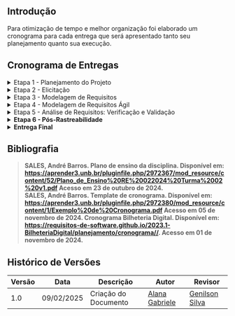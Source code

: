 ## Introdução

Para otimização de tempo e melhor organização foi elaborado um cronograma para cada entrega que será apresentado tanto seu planejamento quanto sua execução. <br>

## Cronograma de Entregas

<details>
    <summary>Etapa 1 - Planejamento do Projeto </summary>
    <h2> Cronograma Planejado</h2>
    <p>Na <b>Tabela 1</b>  está o cronograma planejado da etapa</p>
    <font size="2"><p style="text-align: center">Tabela 1 - Cronograma planejado de atividades da etapa 1 </p></font>
   <table border="1">
    <tr>
        <th>Atividade</th>
        <th>Período para o desenvolvimento da atividade</th>
        <th style="width: 100px;">Responsáveis</th>
        <th>Período da revisão</th>
        <th>Revisores</th>
    </tr>
    <tr>
        <td>Criação do GitPages</td>
        <td>Início : 21/10 <br> Fim : 23/10</td>
        <td>Alana Gabriele</td>
        <td>Início : 24/10 <br> Fim : 25/10</td>
        <td></td>
    </tr>
    <tr>
        <td>Elaborar cronograma</td>
        <td>Início: 29/10 <br> Fim: 31/10</td>
        <td>Alana Gabriele</td>
        <td>Início: 01/11 <br> Fim: 02/11</td>
        <td>Genilson Silva</td>
    </tr>
    <tr>
        <td>Definição das Ferramentas do Projeto</td>
        <td>Início : 28/10 <br> Fim : 29/10</td>
        <td>Alana Gabriele</td>
        <td>Início : 30/10 <br> Fim : 30/10</td>
        <td>Samuel Ribeiro</td>
    </tr>
    <tr>
        <td>Lista de aplicativos avaliados</td>
        <td>Início : 01/11 <br> Fim : 03/11</td>
        <td>Genilson Silva</td>
        <td>Início : 04/11 <br> Fim : 05/11</td>
        <td>Samuel Ribeiro </td>
    </tr>
    <tr>
        <td>Aplicativo selecionado para o projeto</td>
        <td>Início : 31/10 <br> Fim : 03/11</td>
        <td>Carlos Eduardo</td>
        <td>Início : 04/11 <br> Fim : 05/11</td>
        <td>Alana Gabriele</td>
    </tr>
    <tr>
        <td>Gravação da Apresentação e Entrega</td>
        <td>Início : 05/11 <br> Fim : 06/11</td>
        <td>Alana Gabriele</td>
        <td>Início : 06/11 <br> Fim : 06/11</td>
        <td>Carlos Eduardo</td>
    </tr>
    <tr>
        <td>Verificação do grupo +1</td>
        <td>Início : 06/11 <br> Fim : 06/11</td>
        <td>Alana Gabriele, Carlos Eduardo, Genilson Silva, Samuel Ribeiro</td>
        <td>Início : 07/11 <br> Fim : 07/11</td>
         <td>Alana Gabriele, Carlos Eduardo, Genilson Silva, Samuel Ribeiro</td>
    </tr>
    <tr>
        <td>Verificação do nosso grupo</td>
        <td>Início : 07/11 <br> Fim : 07/11</td>
        <td>Alana Gabriele, Carlos Eduardo, Genilson Silva, Samuel Ribeiro</td>
        <td>Início : 07/11 <br> Fim : 07/11</td>
         <td>Alana Gabriele, Carlos Eduardo, Genilson Silva, Samuel Ribeiro</td>
    </tr>
    <tr>
        <td>Correções pós-apresentação</td>
        <td>Início : 12/11 <br> Fim : 13/11</td>
        <td>Alana Gabriele, Carlos Eduardo, Genilson Silva, Samuel Ribeiro</td>
        <td>Início : 14/11 <br> Fim : 14/11</td>
        <td>Genilson Silva</td>
    </tr>
</table>
    <font size="2"><p style="text-align: center; font-size: 14px;">
    Autora: <a href="https://github.com/alanagabriele" target="_blank">Alana Gabriele </a>
</p></font>
    <h2> Cronograma Executado</h2>
    <p>Na <b>Tabela 2</b>  está o cronograma executado da etapa.</p>
    <font size="2"><p style="text-align: center">Tabela 2 - Cronograma executado de atividades da etapa 1 </p></font>
       <table border="1">
    <tr>
        <th>Atividade</th>
        <th>Período para o desenvolvimento da atividade</th>
        <th>Período da execução da atividade</th>
        <th style="width: 100px;">Responsáveis</th>
        <th>Período da revisão</th>
        <th>Revisores</th>
    </tr>
    <tr>
        <td>Criação do GitPages</td>
         <td>Início : 21/10 <br> Fim : 23/10</td>
        <td>Início : 21/10 <br> Fim : 21/10</td>
        <td>Alana Gabriele</td>
        <td>Início : 24/10 <br> Fim : 25/10</td>
        <td>Carlos Eduardo</td>
    </tr>
    <tr>
        <td>Elaborar cronograma</td>
         <td>Início: 29/10 <br> Fim: 31/10</td>
        <td>Início: 03/10 <br> Fim: 06/10</td>
        <td>Alana Gabriele</td>
        <td>Início: 06/11 <br> Fim: 06/11</td>
        <td>Genilson Silva</td>
    </tr>
    <tr>
        <td>Definição das Ferramentas do Projeto</td>
        <td>Início : 28/10 <br> Fim : 29/10</td>
        <td>Início : 28/10 <br> Fim : 29/10</td>
        <td>Alana Gabriele</td>
        <td>Início : 30/10 <br> Fim : 30/10</td>
        <td>Samuel Ribeiro</td>
    </tr>
    <tr>
        <td>Lista de aplicativos avaliados</td>
        <td>Início : 01/11 <br> Fim : 03/11</td>
        <td>Início : 04/11 <br> Fim : 06/11</td>
        <td>Genilson Silva</td>
        <td>Início : 05/11 <br> Fim : 05/11</td>
        <td>Alana Gabriele</td>
    </tr>
    <tr>
        <td>Aplicativo selecionado para o projeto</td>
        <td>Início : 31/10 <br> Fim : 03/11</td>
        <td>Início : 03/10 <br> Fim : 05/11</td>
        <td>Carlos Eduardo</td>
        <td>Início : 04/11 <br> Fim : 05/11</td>
        <td>Samuel Ribeiro</td>
    </tr>
    <tr>
        <td>Gravação da Apresentação e Entrega</td>
        <td>Início : 05/11 <br> Fim : 06/11</td>
        <td>Início : 06/11 <br> Fim : 06/11</td>
        <td>Alana Gabriele</td>
        <td>Início : 06/11 <br> Fim : 06/11</td>
        <td>Carlos Eduardo</td>
    </tr>
    <tr>
        <td>Verificação do grupo +1</td>
        <td>Início : 07/11 <br> Fim : 09/11</td>
        <td>Início : 07/11 <br> Fim : 09/11</td>
        <td>Alana Gabriele, Carlos Eduardo, Genilson Silva, Samuel Ribeiro</td>
        <td>Início : 07/11 <br> Fim : 09/11</td>
        <td>Samuel Ribeiro</td>
    </tr>
    <tr>
        <td>Correções pós-apresentação</td>
        <td>Início: 12/11 <br> Fim : 13/11</td>
        <td>Início: 12/11  <br> Fim: 14/11 </td>
        <td>Alana Gabriele, Carlos Eduardo, Genilson Silva, Samuel Ribeiro</td>
        <td>Início: 14/11 <br> Fim: 15/11 </td>
        <td>Genilson Silva</td>
    </tr>
</table>
    <font size="2"><p style="text-align: center; font-size: 14px;">
    Autora: <a href="https://github.com/alanagabriele" target="_blank">Alana Gabriele </a>
</p></font>
</details>

<details>
    <summary>Etapa 2 - Elicitação </summary>
    <h2> Cronograma Planejado</h2>
    <p>Na <b>Tabela 3</b> está o cronograma planejado da etapa</p>
    <font size="2"><p style="text-align: center"><b>Tabela 3</b> - Cronograma planejado de atividades da etapa 2 </p></font>
    <table border="1">
        <tr>
            <th>Atividade</th>
            <th>Período para o desenvolvimento da atividade</th>
            <th style="width: 100px;">Responsáveis</th>
            <th>Período da revisão</th>
            <th>Revisores</th>
        </tr>
        <tr>
            <td>Criação de personas e pesquisa de perfis de usuários</td>
            <td>Início: 14/11 <br> Fim: 17/11</td>
            <td>Alana Gabriele e Carlos Eduardo</td>
            <td>Início: 12/11 <br> Fim: 12/11</td>
            <td>Genilson Silva</td>
        </tr>
        <tr>
            <td>Entendimento das técnicas de elicitação de requisitos e definição para o projeto</td>
            <td>Início: 14/11 <br> Fim: 17/11</td>
            <td>Genilson Silva e Samuel Ribeiro</td>
            <td>Início: 14/11 <br> Fim: 14/11</td>
            <td>Alana Gabriele</td>
        </tr>
        <tr>
            <td>Introspecção para elicitação de requisitos</td>
            <td>Início: 17/11 <br> Fim: 19/11</td>
            <td>Genilson Silva</td>
            <td>Início: 15/11 <br> Fim: 15/11</td>
            <td>Carlos Eduardo</td>
        </tr>
        <tr>
            <td>Brainstorm para elicitação de requisitos</td>
            <td>Início: 17/11 <br> Fim: 19/11</td>
            <td>Samuel Ribeiro</td>
            <td>Início: 17/11 <br> Fim: 17/11</td>
            <td>Genilson Silva</td>
        </tr>
        <tr>
            <td>Entrevista para elicitação de requisitos</td>
            <td>Início: 17/11 <br> Fim: 19/11</td>
            <td>Alana Gabriele</td>
            <td>Início: 19/11 <br> Fim: 19/11</td>
            <td>Samuel Ribeiro</td>
        </tr>
        <tr>
            <td>Entendimento das técnicas de priorização de requisitos e seleção para o projeto</td>
            <td>Início: 18/11 <br> Fim: 19/11</td>
            <td>Carlos Eduardo e Samuel Ribeiro</td>
            <td>Início: 20/11 <br> Fim: 20/11</td>
            <td>Genilson Silva</td>
        </tr>
        <tr>
            <td>Aplicação das técnicas de priorização dos requisitos levantados</td>
            <td>Início: 20/11 <br> Fim: 22/11</td>
            <td>Alana Gabriele e Genilson Silva</td>
            <td>Início: 22/11 <br> Fim: 22/11</td>
            <td>Carlos Eduardo</td>
        </tr>
        <tr>
            <td>Gravação da Apresentação e Entrega</td>
            <td>Início: 23/11 <br> Fim: 23/11</td>
            <td>Alana Gabriele, Carlos Eduardo, Genilson Silva, Samuel Ribeiro</td>
            <td>Início: 24/11 <br> Fim: 24/11</td>
            <td>Alana Gabriele</td>
        </tr>
        <tr>
            <td>Verificação do grupo +1</td>
            <td>Início : 24/11 <br> Fim : 24/11</td>
            <td>Alana Gabriele, Carlos Eduardo, Genilson Silva, Samuel Ribeiro</td>
            <td>Início : 25/11 <br> Fim : 25/11</td>
           <td>Alana Gabriele, Carlos Eduardo, Genilson Silva, Samuel Ribeiro</td>
        </tr>
        <tr>
            <td>Verificação do nosso grupo</td>
            <td>Início : 25/11 <br> Fim : 25/11</td>
            <td>Alana Gabriele, Carlos Eduardo, Genilson Silva, Samuel Ribeiro</td>
            <td>Início : 07/11 <br> Fim : 07/11</td>
            <td>Alana Gabriele, Carlos Eduardo, Genilson Silva, Samuel Ribeiro</td>
        </tr>
        <tr>
            <td>Correções pós-apresentação</td>
            <td>Início: 26/11 <br> Fim: 28/11</td>
            <td>Alana Gabriele, Carlos Eduardo, Genilson Silva, Samuel Ribeiro</td>
            <td>Início: 28/11 <br> Fim: 28/11</td>
            <td>Carlos Eduardo</td>
        </tr>
    </table>
    <font size="2"><p style="text-align: center; font-size: 14px;">
    Autora: <a href="https://github.com/alanagabriele" target="_blank">Alana Gabriele </a>
</p></font>

  <h2> Cronograma Executado</h2>
    <p>Na <b>Tabela 4</b> está o cronograma executado da etapa</p>
    <font size="2"><p style="text-align: center"><b>Tabela 4</b> - Cronograma executado de atividades da etapa 2 </p></font>
    <table border="1">
        <tr>
            <th>Atividade</th>
            <th>Período para o desenvolvimento da atividade</th>
            <th>Período da execução da atividade</th>
            <th style="width: 100px;">Responsáveis</th>
            <th>Período da revisão</th>
            <th>Revisores</th>
        </tr>
        <tr>
            <td>Criação de personas e pesquisa de perfis de usuários</td>
            <td>Início: 14/11 <br> Fim: 17/11</td>
            <td>Início: 20/11 <br> Fim: 23/11</td>
            <td>Alana Gabriele e Carlos Eduardo</td>
            <td>Início: 21/11 <br> Fim: 24/11</td>
            <td>Genilson Silva</td>
        </tr>
        <tr>
            <td>Entendimento das técnicas de elicitação de requisitos e definição para o projeto</td>
            <td>Início: 14/11 <br> Fim: 17/11</td>
            <td>Início: 20/11 <br> Fim: 24/11</td>
            <td>Genilson Silva e Samuel Ribeiro</td>
            <td>Início: 22/11 <br> Fim: 24/11</td>
            <td>Alana Gabriele</td>
        </tr>
        <tr>
            <td>Introspecção para elicitação de requisitos</td>
            <td>Início: 17/11 <br> Fim: 19/11</td>
            <td>Início: 21/11 <br> Fim: 23/11</td>
            <td>Genilson Silva</td>
            <td>Início: 22/11 <br> Fim: 22/11</td>
            <td>Carlos Eduardo</td>
        </tr>
        <tr>
            <td>Brainstorm para elicitação de requisitos</td>
            <td>Início: 17/11 <br> Fim: 19/11</td>
            <td>Início: 21/11 <br> Fim: 21/11</td>
            <td>Alana Gabriele, Carlos Eduardo, Genilson Silva, Samuel Ribeiro</td>
            <td>Início: 22/11 <br> Fim: 22/11</td>
            <td>Genilson Silva</td>
        </tr>
        <tr>
            <td>Entrevista para elicitação de requisitos</td>
            <td>Início: 17/11 <br> Fim: 19/11</td>
            <td>Início: 21/11 <br> Fim: 24/11</td>
            <td>Alana Gabriele</td>
            <td>Início:23/11 <br> Fim: 19/11</td>
            <td>Samuel Ribeiro</td>
        </tr>
        <tr>
            <td>Entendimento das técnicas de priorização de requisitos e seleção para o projeto</td>
            <td>Início: 18/11 <br> Fim: 19/11</td>
            <td>Início: 23/11 <br> Fim: 24/11</td>
            <td>Alana Gabriele, Genilson Silva e Samuel Ribeiro</td>
            <td>Início: 24/11 <br> Fim: 24/11</td>
            <td>Genilson Silva</td>
        </tr>
        <tr>
            <td>Aplicação das técnicas de priorização dos requisitos levantados</td>
            <td>Início: 20/11 <br> Fim: 22/11</td>
            <td>Início: 24/11 <br> Fim: 24/11</td>
            <td>Alana Gabriele, Genilson Silva e Samuel Ribeiro</td>
            <td>Início: 22/11 <br> Fim: 22/11</td>
            <td>Carlos Eduardo</td>
        </tr>
        <tr>
            <td>Gravação da Apresentação e Entrega</td>
            <td>Início: 23/11 <br> Fim: 23/11</td>
            <td>Início: 24/11 <br> Fim: 24/11</td>
            <td>Alana Gabriele, Carlos Eduardo, Genilson Silva, Samuel Ribeiro</td>
            <td>Início: 24/11 <br> Fim: 24/11</td>
            <td>Alana Gabriele</td>
        </tr>
        <tr>
            <td>Verificação do grupo +1</td>
            <td>Início : 24/11 <br> Fim : 24/11</td>
            <td>Início : 25/11 <br> Fim : 25/11</td>
            <td>Alana Gabriele, Carlos Eduardo, Genilson Silva, Samuel Ribeiro</td>
            <td>Início : 25/11 <br> Fim : 25/11</td>
           <td>Alana Gabriele, Carlos Eduardo, Genilson Silva, Samuel Ribeiro</td>
        </tr>
        <tr>
            <td>Verificação do nosso grupo</td>
            <td>Início : 25/11 <br> Fim : 25/11</td>
            <td>Início : 24/11 <br> Fim : 24/11</td>
            <td>Alana Gabriele, Carlos Eduardo, Genilson Silva, Samuel Ribeiro</td>
            <td>Início : 07/11 <br> Fim : 07/11</td>
            <td>Alana Gabriele, Carlos Eduardo, Genilson Silva, Samuel Ribeiro</td>
        </tr>
        <tr>
            <td>Correções pós-apresentação</td>
            <td>Início: 26/11 <br> Fim: 28/11</td>
            <td>Alana Gabriele, Carlos Eduardo, Genilson Silva, Samuel Ribeiro</td>
            <td>Início: 28/11 <br> Fim: 28/11</td>
            <td>Carlos Eduardo</td>
        </tr>
    </table>
    <font size="2"><p style="text-align: center; font-size: 14px;">
    Autora: <a href="https://github.com/alanagabriele" target="_blank">Alana Gabriele </a>
</p></font>
</details>

<details>
    <summary>Etapa 3 - Modelagem de Requisitos</summary>
    <h2> Cronograma Planejado</h2>
    <p>Na <b>Tabela 5</b> está o cronograma planejado da etapa</p>
    <font size="2"><p style="text-align: center"><b>Tabela 5</b> - Cronograma planejado de atividades da etapa 3 </p></font>
    <table border="1">
        <tr>
            <th>Atividade</th>
            <th>Período para o desenvolvimento da atividade</th>
            <th style="width: 100px;">Responsáveis</th>
            <th>Período da revisão</th>
            <th>Revisores</th>
        </tr>
        <tr>
            <td>Desenvolvimento de Cenários</td>
            <td>Início: 26/11 <br> Fim: 30/11</td>
            <td>Alana Gabriele e Samuel Ribeiro</td>
            <td>Início: 28/11 <br> Fim: 28/11</td>
            <td>Genilson Silva</td>
        </tr>
        <tr>
            <td>Criação do Léxico</td>
            <td>Início: 26/11 <br> Fim: 30/11</td>
            <td>Genilson Silva e Carlos Eduardo</td>
            <td>Início: 30/11 <br> Fim: 30/11</td>
            <td>Samuel Ribeiro</td>
        </tr>
        <tr>
            <td>Desenvolvimento de Casos de Uso (Use Case)</td>
            <td>Início: 30/11 <br> Fim: 04/12</td>
            <td>Alana Gabriele e Genilson Silva</td>
            <td>Início: 03/12 <br> Fim: 03/12</td>
            <td>Samuel Ribeiro</td>
        </tr>
        <tr>
            <td>Especificação Suplementar</td>
            <td>Início: 30/12 <br> Fim: 04/12</td>
            <td>Carlos Eduardo e Samuel Ribeiro</td>
            <td>Início: 05/12 <br> Fim: 05/12</td>
            <td>Alana Gabriele</td>
        </tr>
        <tr>
            <td>Gravação da Apresentação e Entrega</td>
            <td>Início: 05/12 <br> Fim: 05/12</td>
            <td>Alana Gabriele, Carlos Eduardo, Genilson Silva, Samuel Ribeiro</td>
            <td>Início: 08/12 <br> Fim: 08/12</td>
            <td>Carlos Eduardo</td>
        </tr>
        <tr>
            <td>Verificação do nosso grupo</td>
            <td>Início : 06/12 <br> Fim : 07/12</td>
            <td>Alana Gabriele, Carlos Eduardo, Genilson Silva, Samuel Ribeiro</td>
            <td>Início : 09/12 <br> Fim : 09/12</td>
            <td>Alana Gabriele, Carlos Eduardo, Genilson Silva, Samuel Ribeiro</td>
        </tr>
        <tr>
            <td>Verificação do grupo +1</td>
            <td>Início : 08/12 <br> Fim : 09/12</td>
            <td>Alana Gabriele, Carlos Eduardo, Genilson Silva, Samuel Ribeiro</td>
            <td>Início : 09/11 <br> Fim : 09/11</td>
            <td>Alana Gabriele, Carlos Eduardo, Genilson Silva, Samuel Ribeiro</td>
        </tr>
        <tr>
            <td>Correções pós-apresentação</td>
            <td>Início: 10/12 <br> Fim: 12/12</td>
            <td>Alana Gabriele, Carlos Eduardo, Genilson Silva, Samuel Ribeiro</td>
            <td>Início: 12/12 <br> Fim: 13/12</td>
            <td>Genilson Silva</td>
        </tr>
    </table>
    <font size="2"><p style="text-align: center; font-size: 14px;">
    Autora: <a href="https://github.com/alanagabriele" target="_blank">Alana Gabriele </a>
</p></font>

 <h2> Cronograma Executado</h2>
    <p>Na <b>Tabela 6</b> está o cronograma executado da etapa</p>
    <font size="2"><p style="text-align: center"><b>Tabela 6</b> - Cronograma executado de atividades da etapa 3 </p></font>
    <table border="1">
        <tr>
            <th>Atividade</th>
            <th>Período para o desenvolvimento da atividade</th>
            <th>Período da execução da atividade</th>
            <th>Responsáveis</th>
            <th>Período da revisão</th>
            <th>Revisores</th>
        </tr>
        <tr>
            <td>Desenvolvimento de Cenários</td>
            <td>Início: 26/11 <br> Fim: 30/11</td>
              <td>Início: 06/12 <br> Fim:08/12</td>
            <td>Alana Gabriele e Samuel Ribeiro</td>
            <td>Início: 08/12 <br> Fim: 08/12</td>
            <td>Genilson Silva</td>
        </tr>
        <tr>
            <td>Criação do Léxico</td>
            <td>Início: 26/11 <br> Fim: 30/11</td>
            <td>Início: 03/12 <br> Fim: 08/12</td>
            <td>Genilson Silva e Carlos Eduardo</td>
            <td>Início: 08/12 <br> Fim: 08/12</td>
            <td>Samuel Ribeiro</td>
        </tr>
        <tr>
            <td>Desenvolvimento de Casos de Uso (Use Case)</td>
            <td>Início: 30/11 <br> Fim: 04/12</td>
             <td>Início: 07/12 <br> Fim: 08/12</td>
            <td>Alana Gabriele e Genilson Silva</td>
            <td>Início: 08/12 <br> Fim: 08/12</td>
            <td>Carlos Eduardo</td>
        </tr>
        <tr>
            <td>Especificação Suplementar</td>
            <td>Início: 30/12 <br> Fim: 04/12</td>
            <td>Início: 05/12 <br> Fim: 06/12</td>
            <td>Carlos Eduardo e Samuel Ribeiro</td>
            <td>Início: 06/12 <br> Fim: 08/12</td>
            <td>Alana Gabriele</td>
        </tr>
        <tr>
            <td>Gravação da Apresentação e Entrega</td>
            <td>Início: 05/12 <br> Fim: 05/12</td>
            <td>Início: 08/12 <br> Fim: 08/12</td>
            <td>Alana Gabriele, Carlos Eduardo, Genilson Silva, Samuel Ribeiro</td>
            <td>Início: 08/12 <br> Fim: 08/12</td>
            <td>Carlos Eduardo</td>
        </tr>
        <tr>
            <td>Verificação do nosso grupo</td>
            <td>Início : 06/12 <br> Fim : 07/12</td>
             <td>Início : 08/12 <br> Fim : 08/12</td>
            <td>Alana Gabriele, Carlos Eduardo, Genilson Silva, Samuel Ribeiro</td>
            <td>Início : 08/12 <br> Fim : 08/12</td>
            <td>Alana Gabriele, Carlos Eduardo, Genilson Silva, Samuel Ribeiro</td>
        </tr>
        <tr>
            <td>Verificação do grupo +1</td>
            <td>Início : 08/12 <br> Fim : 09/12</td>
            <td>Alana Gabriele, Carlos Eduardo, Genilson Silva, Samuel Ribeiro</td>
            <td>Início : 09/11 <br> Fim : 09/11</td>
            <td>Alana Gabriele, Carlos Eduardo, Genilson Silva, Samuel Ribeiro</td>
        </tr>
        <tr>
            <td>Correções pós-apresentação</td>
            <td>Início: 10/12 <br> Fim: 12/12</td>
            <td>Alana Gabriele, Carlos Eduardo, Genilson Silva, Samuel Ribeiro</td>
            <td>Início: 12/12 <br> Fim: 13/12</td>
            <td>Genilson Silva</td>
        </tr>
    </table>
    <font size="2"><p style="text-align: center; font-size: 14px;">
    Autora: <a href="https://github.com/alanagabriele" target="_blank">Alana Gabriele </a>
</p></font>
</details>

<details>
    <summary>Etapa 4 - Modelagem de Requisitos Ágil</summary>
    <h2> Cronograma Planejado</h2>
    <p>Na <b>Tabela 7</b> está o cronograma planejado da etapa</p>
    <font size="2"><p style="text-align: center"><b>Tabela 7</b> - Cronograma planejado de atividades da etapa 4 </p></font>
    <table border="1">
        <tr>
            <th>Atividade</th>
            <th>Período para o desenvolvimento da atividade</th>
            <th style="width: 100px;">Responsáveis</th>
            <th>Período da revisão</th>
            <th>Revisores</th>
        </tr>
        <tr>
            <td>Criação das Histórias de Usuário</td>
            <td>Início: 10/12 <br> Fim: 12/12</td>
            <td>Alana Gabriele e Carlos Eduardo</td>
            <td>Início: 13/12 <br> Fim: 13/12</td>
            <td>Genilson Silva</td>
        </tr>
        <tr>
            <td>Desenvolvimento do Backlog</td>
            <td>Início: 10/12 <br> Fim: 12/12</td>
            <td>Genilson Silva e Samuel Ribeiro</td>
            <td>Início: 13/12 <br> Fim: 13/12</td>
            <td>Alana Gabriele</td>
        </tr>
        <tr>
            <td>Aplicação do NFR Framework</td>
            <td>Início: 14/12 <br> Fim: 15/12</td>
            <td>Alana Gabriele e Samuel Ribeiro</td>
            <td>Início: 15/12 <br> Fim: 15/12</td>
            <td>Carlos Eduardo</td>
        </tr>
        <tr>
            <td>Gravação da Apresentação e Entrega</td>
            <td>Início: 17/12 <br> Fim: 17/12</td>
            <td>Alana Gabriele, Carlos Eduardo, Genilson Silva, Samuel Ribeiro</td>
            <td>Início: 17/12 <br> Fim: 17/12</td>
            <td>Alana Gabriele</td>
        </tr>
        <tr>
            <td>Verificação do nosso grupo</td>
            <td>Início: 15/12 <br> Fim : 15/12</td>
            <td>Alana Gabriele, Carlos Eduardo, Genilson Silva, Samuel Ribeiro</td>
            <td>Início: 16/12 <br> Fim : 16/12</td>
           <td>Alana Gabriele, Carlos Eduardo, Genilson Silva, Samuel Ribeiro</td>
        </tr>
        <tr>
            <td>Verificação do grupo +1</td>
            <td>Início : 18/12 <br> Fim : 18/12</td>
            <td>Alana Gabriele, Carlos Eduardo, Genilson Silva, Samuel Ribeiro</td>
            <td>Início : 18/12 <br> Fim : 18/12</td>
            <td>Alana Gabriele, Carlos Eduardo, Genilson Silva, Samuel Ribeiro</td>
        </tr>
        <tr>
            <td>Correções pós-apresentação</td>
            <td>Início: 19/12 <br> Fim: 19/12</td>
            <td>Alana Gabriele, Carlos Eduardo, Genilson Silva, Samuel Ribeiro</td>
            <td>Início: 20/12 <br> Fim: 20/12</td>
            <td>Carlos Eduardo</td>
        </tr>
    </table>
    <font size="2"><p style="text-align: center; font-size: 14px;">
    Autora: <a href="https://github.com/alanagabriele" target="_blank">Alana Gabriele </a>
</p></font>

<h2> Cronograma Executado</h2>
    <p>Na <b>Tabela 8</b> está o cronograma executado da etapa</p>
    <font size="2"><p style="text-align: center"><b>Tabela 8</b> - Cronograma executado de atividades da etapa 4 </p></font>
    <table border="1">
        <tr>
            <th>Atividade</th>
            <th>Período para o desenvolvimento da atividade</th>
            <th>Período da execução da atividade</th>
            <th>Responsáveis</th>
            <th>Período da revisão</th>
            <th>Revisores</th>
        </tr>
        <tr>
            <td>Criação das Histórias de Usuário</td>
            <td>Início: 10/12 <br> Fim: 12/12</td>
            <td>Início: 16/12 <br> Fim: 17/12 as 14h</td>
            <td>Alana Gabriele, Carlos Eduardo, Genilson Silva, Samuel Ribeiro</td>
            <td>Início: 17/12 as 15h <br> Fim: 17/12</td>
            <td>Genilson Silva</td>
        </tr>
        <tr>
            <td>Desenvolvimento do Backlog</td>
            <td>Início: 10/12 <br> Fim: 12/12</td>
             <td>Início: 17/12 <br> Fim: 17/12 as 14h</td>
            <td>Alana Gabriele</td>
            <td>Início:  17/12 as 15h<br> Fim: 17/12</td>
            <td>Samuel Ribeiro</td>
        </tr>
        <tr>
            <td>Aplicação do NFR Framework</td>
            <td>Início: 14/12 <br> Fim: 15/12</td>
            <td>Início: 16/12 <br> Fim: 17/12 as 14h</td>
           <td>Alana Gabriele, Carlos Eduardo, Genilson Silva, Samuel Ribeiro</td>
            <td>Início:  17/12 as 15h <br> Fim: 17/12</td>
            <td>Carlos Eduardo</td>
        </tr>
        <tr>
            <td>Gravação da Apresentação e Entrega</td>
            <td>Início: 17/12 <br> Fim: 17/12</td>
             <td>Início: 17/12 <br> Fim: 17/12</td>
            <td>Alana Gabriele, Carlos Eduardo, Genilson Silva, Samuel Ribeiro</td>
            <td>Início: 17/12 <br> Fim: 17/12</td>
            <td>Alana Gabriele</td>
        </tr>
        <tr>
            <td>Verificação do nosso grupo</td>
            <td>Início: 15/12 <br> Fim : 15/12</td>
             <td>Início: 17/12 <br> Fim : 17/12</td>
            <td>Alana Gabriele, Carlos Eduardo, Genilson Silva, Samuel Ribeiro</td>
            <td>Início: 17/12 <br> Fim : 17/12</td>
           <td>Alana Gabriele, Carlos Eduardo, Genilson Silva, Samuel Ribeiro</td>
        </tr>
        <tr>
            <td>Verificação do grupo +1</td>
            <td>Início : 18/12 <br> Fim : 18/12</td>
             <td>Início : 18/12 <br> Fim : 18/12</td>
            <td>Alana Gabriele, Carlos Eduardo, Genilson Silva, Samuel Ribeiro</td>
            <td>Início : 18/12 <br> Fim : 18/12</td>
            <td>Alana Gabriele, Carlos Eduardo, Genilson Silva, Samuel Ribeiro</td>
        </tr>
        <tr>
            <td>Correções pós-apresentação</td>
            <td>Início: 19/12 <br> Fim: 19/12</td>
             <td>Início: 19/12 <br> Fim: 19/12</td>
            <td>Alana Gabriele, Carlos Eduardo, Genilson Silva, Samuel Ribeiro</td>
            <td>Início: 20/12 <br> Fim: 20/12</td>
            <td>Carlos Eduardo</td>
        </tr>
    </table>
    <font size="2"><p style="text-align: center; font-size: 14px;">
    Autora: <a href="https://github.com/alanagabriele" target="_blank">Alana Gabriele </a>
</p></font>
</details>

<details>
    <summary>Etapa 5 - Análise de Requisitos: Verificação e Validação</summary>
    <h2> Cronograma Planejado</h2>
    <p>Na <b>Tabela 9</b> está o cronograma planejado da etapa</p>
    <font size="2"><p style="text-align: center"><b>Tabela 9</b> - Cronograma planejado de atividades da etapa 5 </p></font>
    <table border="1">
        <tr>
            <th>Atividade</th>
            <th>Período de desenvolvimento</th>
            <th style="width: 100px;">Responsáveis</th>
            <th>Período da revisão</th>
            <th>Revisores</th>
        </tr>
        <tr>
            <td>Verificação etapa 1</td>
            <td>Início: 24/01 <br> Fim: 24/01</td>
            <td>Alana Gabriele</td>
            <td>Início: 29/01 <br> Fim: 30/01</td>
            <td>Genilson</td>
        </tr>
        <tr>
            <td>Verificação etapa 2</td>
            <td>Início: 25/01 <br> Fim: 25/01</td>
            <td>Carlos Eduardo</td>
            <td>Início: 29/01 <br> Fim: 30/01</td>
            <td>Alana Gabriele</td>
        </tr>
        <tr>
            <td>Verificação etapa 3</td>
            <td>Início: 26/01 <br> Fim: 26/01</td>
            <td>Genilson Silva</td>
            <td>Início: 29/01 <br> Fim: 30/01</td>
            <td>Carlos Eduardo</td>
        </tr>
        <tr>
            <td>Verificação etapa 4</td>
            <td>Início: 27/01 <br> Fim: 27/01</td>
            <td>Samuel Ribeiro</td>
           <td>Início: 29/01 <br> Fim: 30/01</td>
            <td>Genilson Silva</td>
        </tr>
        <tr>
            <td>Verificação etapa 6</td>
            <td>Início: 28/01 <br> Fim: 28/01</td>
            <td>Genilson Silva</td>
           <td>Início: 29/01 <br> Fim: 30/01</td>
            <td>Alana Gabriele</td>
        </tr>
        <tr>
            <td>Gravação da Apresentação e Entrega</td>
            <td>Início: 31/01 <br> Fim: 31/01</td>
            <td>Alana Gabriele, Carlos Eduardo, Genilson Silva, Samuel Ribeiro</td>
            <td>Início: 01/01 <br> Fim: 01/01</td>
          <td>Alana Gabriele, Carlos Eduardo, Genilson Silva, Samuel Ribeiro</td>
        </tr>
        <tr>
            <td>Correção pós-apresentação</td>
            <td>Início: 03/02 <br> Fim: 03/02</td>
            <td>Alana Gabriele, Carlos Eduardo, Genilson Silva, Samuel Ribeiro</td>
           <td>Início: 04/02 <br> Fim: 04/02</td>
            <td>Alana Gabriele, Carlos Eduardo, Genilson Silva, Samuel Ribeiro</td>
        </tr>
    </table>
    <font size="2"><p style="text-align: center; font-size: 14px;">
    Autora: <a href="https://github.com/alanagabriele" target="_blank">Alana Gabriele </a>
</p></font>

 <h2> Cronograma Executado</h2>
    <p>Na <b>Tabela 10</b> está o cronograma executado da etapa</p>
    <font size="2"><p style="text-align: center"><b>Tabela 910/b> - Cronograma executado de atividades da etapa 5 </p></font>
    <table border="1">
        <tr>
            <th>Atividade</th>
            <th>Período para o desenvolvimento da atividade</th>
            <th>Período da execução da atividade</th>
            <th>Responsáveis</th>
            <th>Período da revisão</th>
            <th>Revisores</th>
        </tr>
        <tr>
            <td>Verificação etapa 1</td>
            <td>Início: 24/01 <br> Fim: 24/01</td>
             <td>Início: 03/02 <br> Fim:  03/02</td>
             <td>Alana Gabriele, Carlos Eduardo, Genilson Silva, Samuel Ribeiro</td>>
            <td>Início: 25/01 <br> Fim: 25/01</td>
            <td>Genilson</td>
        </tr>
        <tr>
            <td>Verificação etapa 2</td>
            <td>Início: 25/01 <br> Fim: 25/01</td>
              <td>Início: 02/02 <br> Fim: 02/02</td>
            <td>Alana Gabriele, Carlos Eduardo, Genilson Silva, Samuel Ribeiro</td>
            <td>Início: 26/01 <br> Fim: 26/01</td>
            <td>Alana Gabriele</td>
        </tr>
        <tr>
            <td>Verificação etapa 3</td>
            <td>Início: 26/01 <br> Fim: 26/01</td>
            <td>Início: 02/02 <br> Fim: 02/02</td>
            <td>Alana Gabriele, Carlos Eduardo, Genilson Silva, Samuel Ribeiro</td>
            <td>Início: 03/02 <br> Fim:  03/02</td>
            <td>Carlos Eduardo</td>
        </tr>
        <tr>
            <td>Verificação etapa 4</td>
            <td>Início: 27/01 <br> Fim: 27/01</td>
            <td>Início: 03/02 <br> Fim: 03/02</td>
            <td>Alana Gabriele, Carlos Eduardo, Genilson Silva, Samuel Ribeiro</td>
           <td>Início: 04/02 <br> Fim:  04/02</td>
            <td>Genilson Silva</td>
        </tr>
        <tr>
            <td>Verificação etapa 6</td>
            <td>Início: 28/01 <br> Fim: 28/01</td>
            <td>Início: 03/02 <br> Fim: 03/02</td>
            <td>Alana Gabriele, Carlos Eduardo, Genilson Silva, Samuel Ribeiro</td>
           <td>Início:  04/02 <br> Fim:  04/02</td>
            <td>Alana Gabriele</td>
        </tr>
        <tr>
            <td>Gravação da Apresentação e Entrega</td>
            <td>Início: 31/01 <br> Fim: 31/01</td>
             <td>Início: 03/02 <br> Fim: 03/02</td>
            <td>Alana Gabriele, Carlos Eduardo, Genilson Silva, Samuel Ribeiro</td>
            <td>Início: 01/01 <br> Fim: 01/01</td>
          <td>Alana Gabriele, Carlos Eduardo, Genilson Silva, Samuel Ribeiro</td>
        </tr>
        <tr>
            <td>Correção pós-apresentação</td>
            <td>Início: 03/02 <br> Fim: 03/02</td>
            <td>Início: 04/02 <br> Fim: 04/02</td>
            <td>Alana Gabriele, Carlos Eduardo, Genilson Silva, Samuel Ribeiro</td>
           <td>-</td>
            <td>Alana Gabriele, Carlos Eduardo, Genilson Silva, Samuel Ribeiro</td>
        </tr>
    </table>
    <font size="2"><p style="text-align: center; font-size: 14px;">
    Autora: <a href="https://github.com/alanagabriele" target="_blank">Alana Gabriele </a>
</p></font>
</details>
<details>
    <summary>Etapa 6 - Pós-Rastreabilidade</summary>
    <h2> Cronograma Planejado</h2>
    <p>Na <b>Tabela 11</b> está o cronograma planejado da etapa</p>
    <font size="2"><p style="text-align: center"><b>Tabela 11</b> - Cronograma planejado de atividades de Pós-Rastreabilidade </p></font>
    <table border="1">
        <tr>
            <th>Atividade</th>
            <th>Período de desenvolvimento</th>
            <th style="width: 100px;">Responsáveis</th>
            <th>Período da revisão</th>
            <th>Revisores</th>
        </tr>
        <tr>
            <td>Pós-rastreabilidade: Backward-form</td>
            <td>Início: 08/01 <br> Fim: 13/01</td>
            <td>Genilson Silva, Samuel Ribeiro</td>
            <td>Início: 11/01 <br> Fim: 12/01</td>
            <td>Alana Gabriele</td>
        </tr>
        <tr>
            <td>Pós-rastreabilidade: Forward-form</td>
            <td>Início: 08/01 <br> Fim: 13/01</td>
            <td>Alana Gabriele, Carlos Eduardo</td>
            <td>Início: 12/01 <br> Fim: 13/01</td>
            <td>Samuel Ribeiro</td>
        </tr>
        <tr>
            <td>Matriz de Rastreabilidade</td>
            <td>Início: 15/01 <br> Fim: 18/01</td>
            <td>Alana Gabriele</td>
            <td>Início: 19/01 <br> Fim: 19/01</td>
            <td>Genilson Silva</td>
        </tr>
         <tr>
            <td>Verificação do nosso grupo</td>
            <td>Início : 17/01 <br> Fim : 19/01</td>
            <td>Alana Gabriele, Carlos Eduardo, Genilson Silva, Samuel Ribeiro</td>
            <td>Início : 19/12 <br> Fim : 20/12</td>
            <td>Alana Gabriele, Carlos Eduardo, Genilson Silva, Samuel Ribeiro</td>
        </tr>
        <tr>
            <td>Gravação da Apresentação e Entrega</td>
            <td>Início: 15/01 <br> Fim: 16/01</td>
            <td>Alana Gabriele, Carlos Eduardo, Genilson Silva, Samuel Ribeiro</td>
            <td>Início: 14/01 <br> Fim: 17/01</td>
            <td>Alana Gabriele, Carlos Eduardo, Genilson Silva, Samuel Ribeiro</td>
        </tr>
         <tr>
            <td>Verificação dogrupo +1</td>
            <td>Início : 20/12 <br> Fim : 20/12</td>
            <td>Alana Gabriele, Carlos Eduardo, Genilson Silva, Samuel Ribeiro</td>
            <td>Início : 20/11 <br> Fim : 20/11</td>
            <td>Alana Gabriele, Carlos Eduardo, Genilson Silva, Samuel Ribeiro</td>
        </tr>
        <tr>
            <td>Correção pós-apresentação</td>
            <td>Início: 21/01 <br> Fim: 23/01</td>
            <td>Alana Gabriele, Carlos Eduardo, Genilson Silva, Samuel Ribeiro</td>
            <td>Início: 23/01 <br> Fim: 24/01</td>
            <td>Alana Gabriele</td>
        </tr>
    </table>
    <font size="2"><p style="text-align: center; font-size: 14px;">
    Autor: <a href="https://github.com/alanagabriele" target="_blank">Alana Gabriele</a> 
</p></font>

 <h2> Cronograma Executado</h2>
    <p>Na <b>Tabela 12</b> está o cronograma executado da etapa</p>
    <font size="2"><p style="text-align: center"><b>Tabela 12</b> - Cronograma executado de atividades de Pós-Rastreabilidade </p></font>
    <table border="1">
        <tr>
            <th>Atividade</th>
            <th>Período para o desenvolvimento da atividade</th>
            <th>Período da execução da atividade</th>
            <th>Responsáveis</th>
            <th>Período da revisão</th>
            <th>Revisores</th>
        </tr>
         <tr>
            <td>Pós-rastreabilidade: Backward-form</td>
            <td>Início: 08/01 <br> Fim: 13/01</td>
             <td>Início: 16/01 <br> Fim: 19/01 até às 18h</td>
            <td>Alana Gabriele, Carlos Eduardo, Genilson Silva, Samuel Ribeiro</td>
            <td>Início: 19/01 19h <br> Fim: 19/01</td>
            <td>Alana Gabriele</td>
        </tr>
        <tr>
            <td>Pós-rastreabilidade: Forward-form</td>
            <td>Início: 08/01 <br> Fim: 13/01</td>
            <td>Início: 17/01 <br> Fim: 19/01 até às 18h</td>
            <td>Alana Gabriele, Carlos Eduardo</td>
            <td>Início: 19/01 às 19h  <br> Fim: 19/01 19h </td>
            <td>Samuel Ribeiro</td>
        </tr>
         <tr>
            <td>Matriz de Rastreabilidade</td>
            <td>Início: 15/01 <br> Fim: 18/01</td>
            <td>Início: 18/01 <br> Fim: 19/01 até às 18h</td>
            <td>Alana Gabriele</td>
            <td>Início: 19/01 às 19h<br> Fim: 19/01</td>
            <td>Genilson Silva</td>
        </tr>
        <tr>
            <td>Verificação do nosso grupo</td>
            <td>Início : 17/01 <br> Fim : 19/01</td>
            <td>Início: 19/01 às 20h <br> Fim: 19/01 às 22h</td>
            <td>Alana Gabriele, Carlos Eduardo, Genilson Silva, Samuel Ribeiro</td>
            <td>Início: 19/12 às 22:30  <br> Fim: 20/12 às 23h</td>
            <td>Alana Gabriele, Carlos Eduardo, Genilson Silva, Samuel Ribeiro</td>
        </tr>
        <tr>
            <td>Gravação da Apresentação e Entrega</td>
            <td>Início: 15/01 <br> Fim: 16/01</td>
             <td>Início: 19/01 às 23h <br> Fim: 19/01 às 23:30</td>
            <td>Alana Gabriele, Carlos Eduardo, Genilson Silva, Samuel Ribeiro</td>
            <td>Início: 19/01 às 23:30 <br> Fim: 19/01 às 23:40</td>
            <td>Alana Gabriele, Carlos Eduardo, Genilson Silva, Samuel Ribeiro</td>
        </tr>
         <tr>
            <td>Verificação do grupo +1</td>
            <td>Início : 20/12 <br> Fim : 20/12</td>
            <td>Início : 20/12 <br> Fim : 20/12</td>
            <td>Alana Gabriele, Carlos Eduardo, Genilson Silva, Samuel Ribeiro</td>
            <td>Início : 20/11 <br> Fim : 20/11</td>
            <td>Alana Gabriele, Carlos Eduardo, Genilson Silva, Samuel Ribeiro</td>
        </tr>
        <tr>
            <td>Correção pós-apresentação</td>
            <td>Início: 21/01 <br> Fim: 23/01</td>
             <td>Início:  <br> Fim: </td>
            <td>Alana Gabriele, Carlos Eduardo, Genilson Silva, Samuel Ribeiro</td>
            <td>Início: 23/01 <br> Fim: 24/01</td>
            <td>Alana Gabriele</td>
        </tr>
    </table>
    <font size="2"><p style="text-align: center; font-size: 14px;">
    Autores: <a href="https://github.com/alanagabriele" target="_blank">Alana Gabriele,</a> <a href="https://github.com/dudupaz" target="_blank">Carlos Paz,</a> <a href="https://github.com/GenilsonJrs" target="_blank">Genilson Silva,</a><a href="https://github.com/SamuelRicosta" target="_blank"> Samuel Ribeiro. </a>
</p></font>
</details>

<details>
    <summary>Entrega Final</summary>
    <h2> Cronograma Planejado</h2>
    <p>Na <b>Tabela 12</b> está o cronograma planejado da etapa</p>
    <font size="2"><p style="text-align: center"><b>Tabela 12</b> - Cronograma planejado de atividades da entrega final </p></font>
      <table border="1">
        <tr>
            <th>Atividade</th>
            <th>Período de desenvolvimento</th>
            <th style="width: 100px;">Responsáveis</th>
            <th>Período da revisão</th>
            <th>Revisores</th>
        </tr>
        <tr>
            <td>Aplicativo selecionado</td>
            <td>Início: 05/02 <br> Fim: 05/02</td>
            <td>Alana Gabriele</td>
            <td>Início: 06/02 <br> Fim: 06/02</td>
            <td>Genilson Silva</td>
        </tr>
        <tr>
            <td>Cronograma planejado e executado</td>
            <td>Início: 06/02 <br> Fim: 06/02</td>
            <td>Alana Gabriele</td>
            <td>Início: 07/02 <br> Fim: 07/02</td>
            <td>Genilson Silva</td>
        </tr>
        <tr>
            <td>Etapas do desenvolvidas no projeto</td>
            <td>Início: 05/02 <br> Fim: 05/02</td>
            <td>Samuel Ribeiro</td>
            <td>Início: 06/02 <br> Fim: 06/02</td>
            <td>Alana Gabriele</td>
        </tr>
         <tr>
            <td>Resultados alcançados com a execução do projeto</td>
            <td>Início: 05/02 <br> Fim: 05/02</td>
            <td> Carlos Eduardo</td>
             <td>Início: 06/02 <br> Fim: 06/02</td>
            <td>Alana Gabriele</td>
        </tr>
        <tr>
            <td>Ferramentas</td>
             <td>Início: 06/02 <br> Fim: 06/02</td>
            <td>Samuel Ribeiro</td>
            <td>Início: 07/02 <br> Fim: 07/02</td>
           <td> Carlos Eduardo</td>
        </tr>
        <tr>
            <td>Técnicas utilizadas </td>
            <td>Início: 07/02 <br> Fim: 07/02</td>
            <td>Samuel Ribeiro</td>
            <td>Início: 08/02 <br> Fim: 08/02</td>
           <td> Carlos Eduardo</td>
        </tr>
         <tr>
            <td>Artefatos criados no projeto </td>
           <td>Início: 05/02 <br> Fim: 05/02</td>
            <td>Genilson Silva</td>
          <td>Início: 06/02 <br> Fim: 06/02</td>
           <td>Samuel Ribeiro</td>
        </tr>
        <tr>
            <td>Método de verificação e validação dos artefatos</td>
            <td>Início: 06/02 <br> Fim: 06/02</td>
            <td>Genilson Silva</td>
             <td>Início: 07/02 <br> Fim: 07/02</td>
           <td>Samuel Ribeiro</td>
        </tr>
        <tr>
            <td>Vídeos das apresentações</td>
            <td>Início: 06/02 <br> Fim: 06/02</td>
            <td>Carlos Eduardo</td>
            <td>Início: 07/02 <br> Fim: 07/02</td>
           <td>Genilson Silva</td>
        </tr>
          <tr>
            <td>Facilidades e dificuldades</td>
            <td>Início : 08/02 <br> Fim :08/02</td>
            <td>Alana Gabriele, Carlos Eduardo, Genilson Silva, Samuel Ribeiro</td>
            <td>Início: 09/02 <br> Fim: 09/02</td>
           <td>Samuel Ribeiro</td>
        </tr>
        <tr>
            <td>Gravação da Apresentação e Entrega</td>
            <td>Início: 10/02 <br> Fim: 10/02</td>
            <td>Alana Gabriele, Carlos Eduardo, Genilson Silva, Samuel Ribeiro</td>
            <td>Início: 10/02<br> Fim: 10/02</td>
            <td>Alana Gabriele, Carlos Eduardo, Genilson Silva, Samuel Ribeiro</td>
        </tr>
    </table>
    <font size="2"><p style="text-align: center; font-size: 14px;">
    Autor: <a href="https://github.com/alanagabriele" target="_blank">Alana Gabriele</a> 
</p></font>

 <h2> Cronograma Executado</h2>
    <p>Na <b>Tabela 12</b> está o cronograma executado da etapa</p>
    <font size="2"><p style="text-align: center"><b>Tabela 12</b> - Cronograma executado de atividades de Pós-Rastreabilidade </p></font>
     <table border="1">
        <tr>
             <th>Atividade</th>
            <th>Período para o desenvolvimento da atividade</th>
            <th>Período da execução da atividade</th>
            <th>Responsáveis</th>
            <th>Período da revisão</th>
            <th>Revisores</th>
        </tr>
        <tr>
            <td>Aplicativo selecionado</td>
            <td>Início: 05/02 <br> Fim: 05/02</td>
            <td>Início: 09/02 <br> Fim: 09/02</td>
            <td>Alana Gabriele</td>
            <td>Início: 10/02 <br> Fim: 10/02</td>
            <td>Genilson Silva</td>
        </tr>
        <tr>
            <td>Cronograma planejado e executado</td>
            <td>Início: 06/02 <br> Fim: 06/02</td>
             <td>Início: 09/02 <br> Fim: 09/02</td>
            <td>Alana Gabriele</td>
             <td>Início: 10/02 <br> Fim: 10/02</td>
            <td>Genilson Silva</td>
        </tr>
        <tr>
            <td>Etapas do desenvolvidas no projeto</td>
            <td>Início: 05/02 <br> Fim: 05/02</td>
             <td>Início: 09/02 <br> Fim: 09/02</td>
            <td>Samuel Ribeiro</td>
             <td>Início: 10/02 <br> Fim: 10/02</td>
            <td>Alana Gabriele</td>
        </tr>
         <tr>
            <td>Resultados alcançados com a execução do projeto</td>
             <td>Início: 05/02 <br> Fim: 05/02</td>
             <td>Início: 10/02 as 10h <br> Fim: 10/02 as 17h</td>
            <td> Carlos Eduardo</td>
             <td>Início: 10/02 as 18h <br> Fim: 10/02</td>
            <td>Alana Gabriele</td>
        </tr>
        <tr>
            <td>Ferramentas</td>
             <td>Início: 06/02 <br> Fim: 06/02</td>
             <td>Início: 10/02 as 10h <br> Fim: 10/02 as 17h</td>
            <td>Samuel Ribeiro</td>
           <td>Início: 10/02 as 18h <br> Fim: 10/02</td>
           <td> Carlos Eduardo</td>
        </tr>
        <tr>
            <td>Técnicas utilizadas </td>
            <td>Início: 07/02 <br> Fim: 07/02</td>
              <td>Início: 09/02 <br> Fim: 09/02</td>
            <td>Samuel Ribeiro</td>
            <td>Início: 10/02  <br> Fim: 10/02</td>
           <td> Carlos Eduardo</td>
        </tr>
         <tr>
            <td>Artefatos criados no projeto </td>
           <td>Início: 05/02 <br> Fim: 05/02</td>
              <td>Início: 09/02 <br> Fim: 09/02</td>
            <td>Genilson Silva</td>
            <td>Início: 10/02  <br> Fim: 10/02</td>
           <td>Samuel Ribeiro</td>
        </tr>
        <tr>
            <td>Método de verificação e validação dos artefatos</td>
            <td>Início: 06/02 <br> Fim: 06/02</td>
             <td>Início: 09/02 <br> Fim: 09/02</td>
            <td>Genilson Silva</td>
              <td>Início: 10/02  <br> Fim: 10/02</td>
           <td>Samuel Ribeiro</td>
        </tr>
        <tr>
            <td>Vídeos das apresentações</td>
            <td>Início: 06/02 <br> Fim: 06/02</td>
            <td>Início: 10/02 as 17h <br> Fim: 10/02 as 18h</td>
            <td>Carlos Eduardo</td>
            <td>Início: 10/02 as 18h <br> Fim: 10/02 as 19h</td>
           <td>Genilson Silva</td>
        </tr>
          <tr>
            <td>Facilidades e dificuldades</td>
             <td>Início : 08/02 <br> Fim :08/02</td>
             <td>Início: 10/02 as 17h <br> Fim: 10/02 as 18h</td>
            <td>Alana Gabriele, Carlos Eduardo, Genilson Silva, Samuel Ribeiro</td>
             <td>Início: 10/02 as 18h <br> Fim: 10/02 as 19h</td>
           <td>Samuel Ribeiro</td>
        </tr>
        <tr>
            <td>Gravação da Apresentação e Entrega</td>
            <td>Início: 10/02 <br> Fim: 10/02</td>
            <td>Início: 10/02 as 22h <br> Fim: 10/02 as 23h</td>
            <td>Alana Gabriele, Carlos Eduardo, Genilson Silva, Samuel Ribeiro</td>
            <td>Início: 10/02  as 23:30h<br> Fim: 10/02  as 23:45</td>
            <td>Alana Gabriele, Carlos Eduardo, Genilson Silva, Samuel Ribeiro</td>
        </tr>
    </table>
    <font size="2"><p style="text-align: center; font-size: 14px;">
    Autores: <a href="https://github.com/alanagabriele" target="_blank">Alana Gabriele,</a> <a href="https://github.com/dudupaz" target="_blank">Carlos Paz,</a> <a href="https://github.com/GenilsonJrs" target="_blank">Genilson Silva,</a><a href="https://github.com/SamuelRicosta" target="_blank"> Samuel Ribeiro. </a>
</p></font>
</details>

## Bibliografia

> SALES, André Barros. Plano de ensino da disciplina. Disponível em: <https://aprender3.unb.br/pluginfile.php/2972367/mod_resource/content/52/Plano_de_Ensino%20RE%20022024%20Turma%2002%20v1.pdf> Acesso em 23 de outubro de 2024. <br>
> SALES, André Barros. Template de cronograma. Disponível em: <https://aprender3.unb.br/pluginfile.php/2972380/mod_resource/content/1/Exemplo%20de%20Cronograma.pdf> Acesso em 05 de novembro de 2024.
> Cronograma Bilheteria Digital. Disponível em: <https://requisitos-de-software.github.io/2023.1-BilheteriaDigital/planejamento/cronograma//>. Acesso em 01 de novembro de 2024.

## Histórico de Versões

| Versão | Data       | Descrição            | Autor                                              | Revisor                                          |
| ------ | ---------- | -------------------- | -------------------------------------------------- | ------------------------------------------------ |
| 1.0    | 09/02/2025 | Criação do Documento | [Alana Gabriele](https://github.com/alanagabriele) | [Genilson Silva](https://github.com/GenilsonJrs) |
